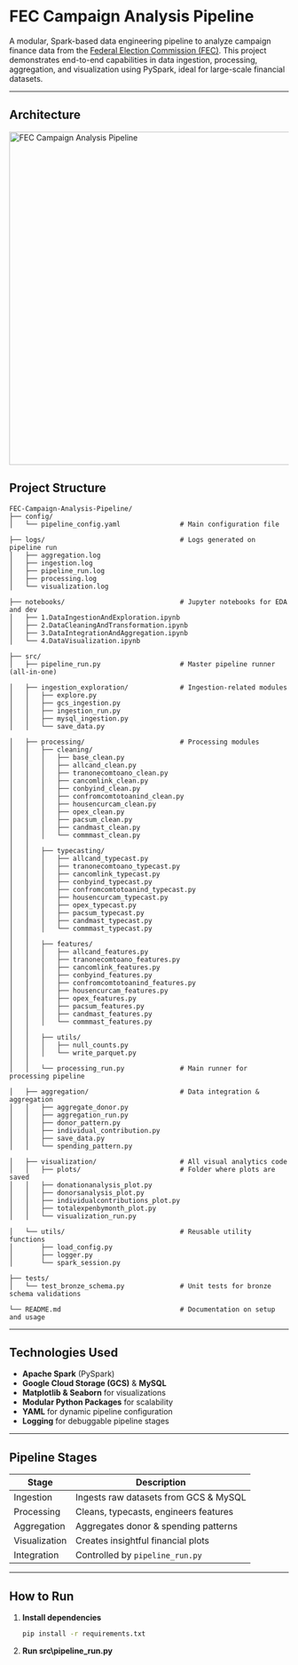 # FEC Campaign Analysis Pipeline

A modular, Spark-based data engineering pipeline to analyze campaign finance data from the [Federal Election Commission (FEC)](https://www.fec.gov/data/browse-data/?tab=bulk-data). This project demonstrates end-to-end capabilities in data ingestion, processing, aggregation, and visualization using PySpark, ideal for large-scale financial datasets.

---

## Architecture

<img width="1134" height="600" alt="FEC Campaign Analysis Pipeline" src="https://github.com/user-attachments/assets/e3b196b4-69f5-4ebb-8b02-ead6452ab777" />

## Project Structure

```
FEC-Campaign-Analysis-Pipeline/
├── config/
│   └── pipeline_config.yaml               # Main configuration file

├── logs/                                  # Logs generated on pipeline run
│   ├── aggregation.log
│   ├── ingestion.log
│   ├── pipeline_run.log
│   ├── processing.log
│   └── visualization.log

├── notebooks/                             # Jupyter notebooks for EDA and dev
│   ├── 1.DataIngestionAndExploration.ipynb
│   ├── 2.DataCleaningAndTransformation.ipynb
│   ├── 3.DataIntegrationAndAggregation.ipynb
│   └── 4.DataVisualization.ipynb

├── src/
│   ├── pipeline_run.py                    # Master pipeline runner (all-in-one)

│   ├── ingestion_exploration/             # Ingestion-related modules
│   │   ├── explore.py
│   │   ├── gcs_ingestion.py
│   │   ├── ingestion_run.py
│   │   ├── mysql_ingestion.py
│   │   └── save_data.py

│   ├── processing/                        # Processing modules
│   │   ├── cleaning/
│   │   │   ├── base_clean.py
│   │   │   ├── allcand_clean.py
│   │   │   ├── tranonecomtoano_clean.py
│   │   │   ├── cancomlink_clean.py
│   │   │   ├── conbyind_clean.py
│   │   │   ├── confromcomtotoanind_clean.py
│   │   │   ├── housencurcam_clean.py
│   │   │   ├── opex_clean.py
│   │   │   ├── pacsum_clean.py
│   │   │   ├── candmast_clean.py
│   │   │   └── commmast_clean.py
│   │
│   │   ├── typecasting/
│   │   │   ├── allcand_typecast.py
│   │   │   ├── tranonecomtoano_typecast.py
│   │   │   ├── cancomlink_typecast.py
│   │   │   ├── conbyind_typecast.py
│   │   │   ├── confromcomtotoanind_typecast.py
│   │   │   ├── housencurcam_typecast.py
│   │   │   ├── opex_typecast.py
│   │   │   ├── pacsum_typecast.py
│   │   │   ├── candmast_typecast.py
│   │   │   └── commmast_typecast.py
│   │
│   │   ├── features/
│   │   │   ├── allcand_features.py
│   │   │   ├── tranonecomtoano_features.py
│   │   │   ├── cancomlink_features.py
│   │   │   ├── conbyind_features.py
│   │   │   ├── confromcomtotoanind_features.py
│   │   │   ├── housencurcam_features.py
│   │   │   ├── opex_features.py
│   │   │   ├── pacsum_features.py
│   │   │   ├── candmast_features.py
│   │   │   └── commmast_features.py
│   │
│   │   ├── utils/
│   │   │   ├── null_counts.py
│   │   │   └── write_parquet.py
│   │
│   │   └── processing_run.py              # Main runner for processing pipeline

│   ├── aggregation/                       # Data integration & aggregation
│   │   ├── aggregate_donor.py
│   │   ├── aggregation_run.py
│   │   ├── donor_pattern.py
│   │   ├── individual_contribution.py
│   │   ├── save_data.py
│   │   └── spending_pattern.py

│   ├── visualization/                     # All visual analytics code
│   │   ├── plots/                         # Folder where plots are saved
│   │   ├── donationanalysis_plot.py
│   │   ├── donorsanalysis_plot.py
│   │   ├── individualcontributions_plot.py
│   │   ├── totalexpenbymonth_plot.py
│   │   └── visualization_run.py

│   └── utils/                             # Reusable utility functions
│       ├── load_config.py
│       ├── logger.py
│       └── spark_session.py

├── tests/
│   └── test_bronze_schema.py              # Unit tests for bronze schema validations

└── README.md                              # Documentation on setup and usage

```

---

## Technologies Used

- **Apache Spark** (PySpark)
- **Google Cloud Storage (GCS)** & **MySQL**
- **Matplotlib & Seaborn** for visualizations
- **Modular Python Packages** for scalability
- **YAML** for dynamic pipeline configuration
- **Logging** for debuggable pipeline stages

---

## Pipeline Stages

| Stage            | Description |
|------------------|-------------|
| Ingestion      | Ingests raw datasets from GCS & MySQL |
| Processing     | Cleans, typecasts, engineers features |
| Aggregation    | Aggregates donor & spending patterns |
| Visualization  | Creates insightful financial plots |
| Integration    | Controlled by `pipeline_run.py` |

---

## How to Run

1. **Install dependencies**  
   ```bash
   pip install -r requirements.txt
2. **Run src\pipeline_run.py**  

